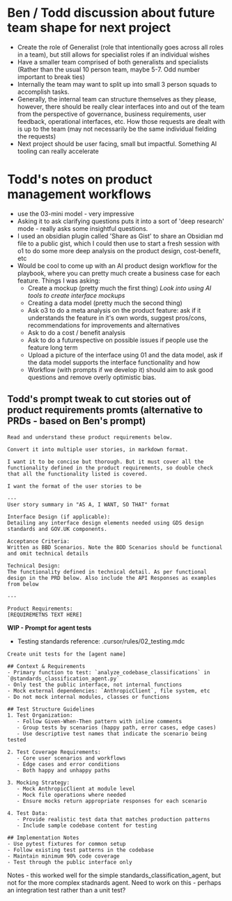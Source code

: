 # Ben / Todd discussion about future team shape for next project

- Create the role of Generalist (role that intentionally goes across all roles in a team), but still allows for specialist roles if an individual wishes
- Have a smaller team comprised of both generalists and specialists (Rather than the usual 10 person team, maybe 5-7.  Odd number important to break ties)
- Internally the team may want to split up into small 3 person squads to accomplish tasks.
- Generally, the internal team can structure themselves as they please, however, there should be really clear interfaces into and out of the team from the perspective of governance, business requirements, user feedback, operational interfaces, etc.  How those requests are dealt with is up to the team (may not necessarily be the same individual fielding the requests)
- Next project should be user facing, small but impactful.  Something AI tooling can really accelerate

# Todd's notes on product management workflows

- use the 03-mini model - very impressive
- Asking it to ask clarifying questions puts it into a sort of 'deep research' mode - really asks some insightful questions.
- I used an obsidian plugin called 'Share as Gist' to share an Obsidian md file to a public gist, which I could then use to start a fresh session with o1 to do some more deep analysis on the product design, cost-benefit, etc
- Would be cool to come up with an AI product design workflow for the playbook, where you can pretty much create a business case for each feature.  Things I was asking:
	- Create a mockup (pretty much the first thing) *Look into using AI tools to create interface mockups*
	- Creating a data model (pretty much the second thing)
	- Ask o3 to do a meta analysis on the product feature: ask if it understands the feature in it's own words, suggest pros/cons, recommendations for improvements and alternatives
	- Ask to do a cost / benefit analysis
	- Ask to do a futurespective on possible issues if people use the feature long term
	- Upload a picture of the interface using 01 and the data model, ask if the data model supports the interface functionality and how
	- Workflow (with prompts if we develop it) should aim to ask good questions and remove overly optimistic bias.

## Todd's prompt tweak to cut stories out of product requirements promts (alternative to PRDs - based on Ben's prompt)

```
Read and understand these product requirements below. 

Convert it into multiple user stories, in markdown format. 

I want it to be concise but thorough. But it must cover all the functionality defined in the product requirements, so double check that all the functionality listed is covered.

I want the format of the user stories to be 

---
User story summary in "AS A, I WANT, SO THAT" format

Interface Design (if applicable):
Detailing any interface design elements needed using GDS design standards and GOV.UK components.

Acceptance Criteria: 
Written as BBD Scenarios. Note the BDD Scenarios should be functional and omit technical details

Technical Design:
The functionality defined in technical detail. As per functional design in the PRD below. Also include the API Responses as examples from below

---

Product Requirements:
[REQUIREMETNS TEXT HERE]
```



**WIP - Prompt for agent tests**

- Testing standards reference: .cursor/rules/02_testing.mdc

```
Create unit tests for the [agent name]

## Context & Requirements
- Primary function to test: `analyze_codebase_classifications` in `@standards_classification_agent.py`
- Only test the public interface, not internal functions
- Mock external dependencies: `AnthropicClient`, file system, etc  
- Do not mock internal modules, classes or functions

## Test Structure Guidelines
1. Test Organization:
   - Follow Given-When-Then pattern with inline comments
   - Group tests by scenarios (happy path, error cases, edge cases)
   - Use descriptive test names that indicate the scenario being tested

2. Test Coverage Requirements:
   - Core user scenarios and workflows
   - Edge cases and error conditions
   - Both happy and unhappy paths

3. Mocking Strategy:
   - Mock AnthropicClient at module level
   - Mock file operations where needed
   - Ensure mocks return appropriate responses for each scenario

4. Test Data:
   - Provide realistic test data that matches production patterns
   - Include sample codebase content for testing

## Implementation Notes
- Use pytest fixtures for common setup
- Follow existing test patterns in the codebase
- Maintain minimum 90% code coverage
- Test through the public interface only
```

Notes - this worked well for the simple standards_classification_agent, but not for the more complex stadnards agent. Need to work on this - perhaps an integration test rather than a unit test?